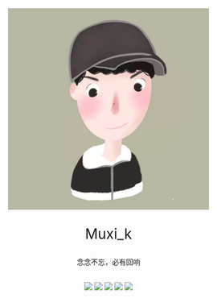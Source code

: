 

<div align="center">
	<img width="400" src="https://raw.githubusercontent.com/muxik/muxik/master/assets/image/Muxi_k.jpeg">
	<p style="font-size:28px">Muxi_k</h1>
	<p>念念不忘，必有回响</p><br/>
  <img src="https://img.shields.io/badge/php-%23777BB4.svg?&style=for-the-badge&logo=php&logoColor=white">
  <img src="https://img.shields.io/badge/javascript-%23F7DF1E.svg?&style=for-the-badge&logo=javascript&logoColor=white">
  <img src="https://img.shields.io/badge/python-%233776AB.svg?&style=for-the-badge&logo=python&logoColor=white">
  <img src="https://img.shields.io/badge/Vue.js-%234FC08D.svg?&style=for-the-badge&logo=Vue.js&logoColor=white">
  <img src="https://img.shields.io/badge/Laravel-%23FF2D20.svg?&style=for-the-badge&logo=laravel&logoColor=white">
</div>


